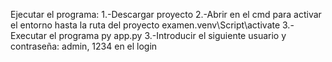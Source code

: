 Ejecutar el programa:
1.-Descargar proyecto
2.-Abrir en el cmd para activar el entorno hasta la ruta del proyecto examen\.venv\Script\activate
3.-Executar el programa py app.py
3.-Introducir el siguiente usuario y contraseña: admin, 1234 en el login
